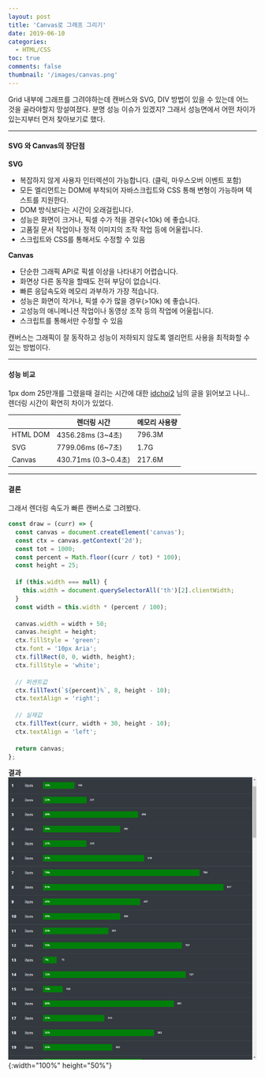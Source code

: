 ```yaml
---
layout: post
title: 'Canvas로 그래프 그리기'
date: 2019-06-10
categories:
  - HTML/CSS
toc: true
comments: false
thumbnail: '/images/canvas.png'
---
```


Grid 내부에 그래프를 그려야하는데 캔버스와 SVG, DIV 방법이 있을 수 있는데 어느 것을 골라야할지 망설여졌다.
분명 성능 이슈가 있겠지? 그래서 성능면에서 어떤 차이가 있는지부터 먼저 찾아보기로 했다.
<!-- more -->
---

#### SVG 와 Canvas의 장단점

**SVG**

- 복잡하지 않게 사용자 인터렉션이 가능합니다. (클릭, 마우스오버 이벤트 포함)
- 모든 엘리먼트는 DOM에 부착되어 자바스크립트와 CSS 통해 변형이 가능하며 텍스트를 지원한다.
- DOM 방식보다는 시간이 오래걸립니다.
- 성능은 화면이 크거나, 픽셀 수가 적을 경우(<10k) 에 좋습니다.
- 고품질 문서 작업이나 정적 이미지의 조작 작업 등에 어울립니다.
- 스크립트와 CSS를 통해서도 수정할 수 있음

**Canvas**

- 단순한 그래픽 API로 픽셀 이상을 나타내기 어렵습니다.
- 화면상 다른 동작을 할때도 전혀 부담이 없습니다.
- 빠른 응답속도와 메모리 과부하가 가장 적습니다.
- 성능은 화면이 작거나, 픽셀 수가 많을 경우(>10k) 에 좋습니다.
- 고성능의 애니메니션 작업이나 동영상 조작 등의 작업에 어울립니다.
- 스크립트를 통해서만 수정할 수 있음

캔버스는 그래픽이 잘 동작하고 성능이 저하되지 않도록 엘리먼트 사용을 최적화할 수 있는 방법이다.

---

#### 성능 비교

1px dom 25만개를 그렸을때 걸리는 시간에 대한 [idchoi2][idchoi2-blog]
님의 글을 읽어보고 나니.. 렌더링 시간이 확연히 차이가 있었다.

|          | 렌더링 시간          | 메모리 사용량 |
| -------- | -------------------- | ------------- |
| HTML DOM | 4356.28ms (3~4초)    | 796.3M        |
| SVG      | 7799.06ms (6~7초)    | 1.7G          |
| Canvas   | 430.71ms (0.3~0.4초) | 217.6M        |

---

#### 결론

그래서 렌더링 속도가 빠른 캔버스로 그려봤다.

```js
const draw = (curr) => {
  const canvas = document.createElement('canvas');
  const ctx = canvas.getContext('2d');
  const tot = 1000;
  const percent = Math.floor((curr / tot) * 100);
  const height = 25;

  if (this.width === null) {
    this.width = document.querySelectorAll('th')[2].clientWidth;
  }
  const width = this.width * (percent / 100);

  canvas.width = width + 50;
  canvas.height = height;
  ctx.fillStyle = 'green';
  ctx.font = '10px Aria';
  ctx.fillRect(0, 0, width, height);
  ctx.fillStyle = 'white';

  // 퍼센트값
  ctx.fillText(`${percent}%`, 8, height - 10);
  ctx.textAlign = 'right';

  // 실제값
  ctx.fillText(curr, width + 30, height - 10);
  ctx.textAlign = 'left';

  return canvas;
};
```

**결과**
![canvas](/img/post-2019-06-10-1.png){:width="100%" height="50%"}

[idchoi2-blog]: https://medium.com/@idchoi2/javascript-%EB%8F%84%ED%98%95-%EA%B7%B8%EB%A6%AC%EA%B8%B0-html-vs-svg-vs-canvas-%EC%84%B1%EB%8A%A5-%EB%B9%84%EA%B5%90-9e1ce2396fcd
